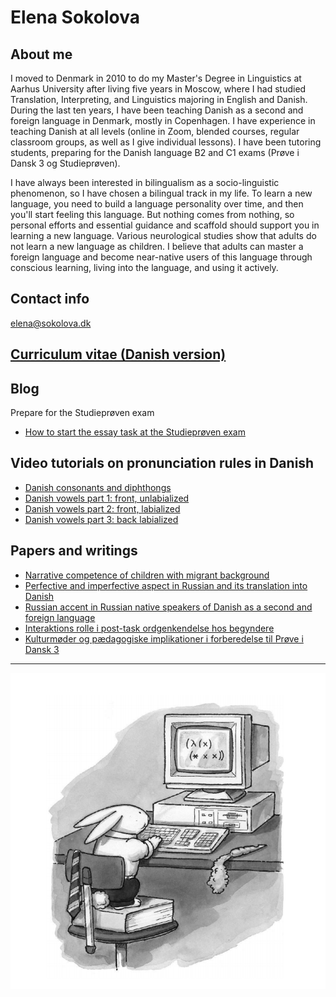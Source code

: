 # Elena Sokolova

## About me

I moved to Denmark in 2010 to do my Master's Degree in Linguistics at Aarhus University after living five years in Moscow, where I had studied Translation, Interpreting, and Linguistics majoring in English and Danish. During the last ten years, I have been teaching Danish as a second and foreign language in Denmark, mostly in Copenhagen. I have experience in teaching Danish at all levels (online in Zoom, blended courses, regular classroom groups, as well as I give individual lessons). I have been tutoring students, preparing for the Danish language B2 and C1 exams (Prøve i Dansk 3 og Studieprøven). 

I have always been interested in bilingualism as a socio-linguistic phenomenon, so I have chosen a bilingual track in my life. To learn a new language, you need to build a language personality over time, and then you'll start feeling this language. But nothing comes from nothing, so personal efforts and essential guidance and scaffold should support you in learning a new language. Various neurological studies show that adults do not learn a new language as children. I believe that adults can master a foreign language and become near-native users of this language through conscious learning, living into the language, and using it actively. 

## Contact info

[elena@sokolova.dk](mailto:elena@sokolova.dk)<br/>

## [Curriculum vitae (Danish version)](./cv.md)

## Blog  
   Prepare for the Studieprøven exam
 * [How to start the essay task at the Studieprøven exam](how-to-start-the-essay-task-at-the-studieproeven-exam)

## Video tutorials on pronunciation rules in Danish

* [Danish consonants and diphthongs](https://youtu.be/eD3BYwY6jDE)
* [Danish vowels part 1: front, unlabialized](https://youtu.be/gs1maKrlBEw)
* [Danish vowels part 2: front, labialized](https://youtu.be/IG1LCKSYbxI)
* [Danish vowels part 3: back labialized](https://youtu.be/cQX8SRfQ9Z8)


## Papers and writings
* [Narrative competence of children with migrant background](./sokolova-2010-narration-in-migrant-children.pdf)
* [Perfective and imperfective aspect in Russian and its translation into Danish](./sokolova-2011-russian-verb-aspect-in-danish.pdf)
* [Russian accent in Russian native speakers of Danish as a second and foreign language](./sokolova-2012-ma-thesis.pdf)
* [Interaktions rolle i post-task ordgenkendelse hos begyndere](sokolova-2013-interaktion-og-tasks-ordtilegnelse.pdf)
* [Kulturmøder og pædagogiske implikationer i forberedelse til Prøve i Dansk 3](./sokolova-2014-dpu-diplomopgave.pdf)

* * * 

![Lisp](./lisp-bunny.png)
